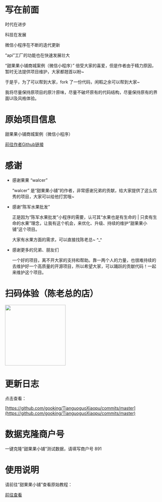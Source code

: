 # 写在前面

时代在进步

科技在发展

微信小程序在不断的迭代更新

“api”工厂的功能也在快速发展壮大

“甜果果小铺商城案例（微信小程序）” 倍受大家的喜爱，但是作者由于精力原因，暂时无法提供项目维护，大家都翘首以盼~

于是乎，为了可以帮到大家，fork 了一份代码，闲暇之余可以帮到大家~

我将尽量保持原项目的原汁原味，尽量不破坏原有的代码结构，尽量保持原有的界面UI及风格体验。

# 原始项目信息

甜果果小铺商城案例（微信小程序）

[前往作者Github链接](https://github.com/walcer/TianguoguoXiaopu)

# 感谢

- 感谢果果 “walcer”
    
    “walcer” 是“甜果果小铺”的作者，非常感谢兄弟的贡献，给大家提供了这么优秀的项目，大家可以给他打赏哦~

- 感谢“陈军水果批发”
    
    正是因为“陈军水果批发”小程序的需要，认可其“水果也是有生命的 | 只卖有生命的水果”理念，让我有这个机会，来优化、升级、持续的维护“甜果果小铺”这个项目。

    大家有水果方面的需求，可以直接找陈老总~ ^_^

- 感谢更多的兄弟、朋友们
    
    一个好的项目，离不开大家的支持和帮助。靠一两个人的力量，也很难持续的去维护好一个高质量的开源项目，所以希望大家，可以踊跃的贡献代码！一起来维护这个项目。

# 扫码体验（陈老总的店）

<img src="https://dcdn.it120.cc/2020/03/22/d4a4abd1-ea23-42e0-a5f1-210e737ed841.jpg" width="200px">

# 更新日志

点击查看：

[https://github.com/gooking/TianguoguoXiaopu/commits/master](https://github.com/gooking/TianguoguoXiaopu/commits/master)

# 数据克隆商户号

一键克隆“甜果果小铺”测试数据，请填写商户号 891

# 使用说明

请前往“甜果果小铺”查看原始教程：

[前往查看](https://github.com/walcer/TianguoguoXiaopu)